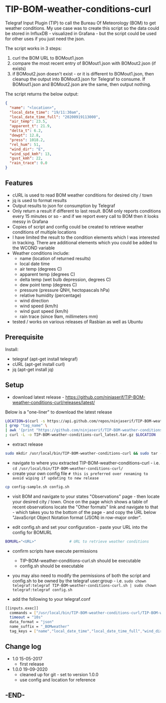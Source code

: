 # TIP-BOM-weather-conditions-curl

Telegraf Input Plugin (TIP) to call the Bureau Of Meteorology (BOM) to get weather conditions.  My use case was to create this script so the data could be stored in InfluxDB - visualized in Grafana - but the script could be used for other uses if you just need the json.

The script works in 3 steps:

1. curl the BOM URL to BOMout1.json
2. compare the most recent entry of BOMout1.json with BOMout2.json (if exists)
3. if BOMout2.json doesn't exist - or it is different to BOMout1.json, then cleanup the output into BOMout3.json for Telegraf to consume.  If BOMout1.json and BOMout2.json are the same, then output nothing.

The script returns the below output:

```json
{
  "name": "<location>",
  "local_date_time": "19/11:30am",
  "local_date_time_full": "20200919113000",
  "air_temp": 23.5,
  "apparent_t": 21.9,
  "delta_t": 6.2,
  "dewpt": 12.8,
  "press": 1018.2,
  "rel_hum": 51,
  "wind_dir": "E",
  "wind_spd_kmh": 13,
  "gust_kmh": 22,
  "rain_trace": 0.0
}
```

## Features

* cURL is used to read BOM weather conditions for desired city / town
* jq is used to format results
* Output results to json for consumption by Telegraf
* Only return a result if different to last result.  BOM only reports conditions every 15 minutes or so - and if we report every call to BOM then it looks messy in Grafana
* Copies of script and config could be created to retrieve weather conditions of multiple locations
* I have limited the result to the condition elements which I was interested in tracking.  There are additional elements which you could be added to the WCOND variable
* Weather conditions include:
  * name (location of returned results)
  * local date time
  * air temp (degrees C)
  * apparent temp (degrees C)
  * delta temp (wet bulb depression, degrees C)
  * dew point temp (degrees C)
  * pressure (pressure QNH, hectopascals hPa)
  * relative humidity (percentage)
  * wind direction
  * wind speed (km/h)
  * wind gust speed (km/h)
  * rain trace (since 9am, millimeters mm)
* tested / works on various releases of Rasbian as well as Ubuntu

## Prerequisite

Install:

* telegraf (apt-get install telegraf)
* cURL (apt-get install curl)
* jq (apt-get install jq)

## Setup

* download latest release - <https://github.com/ninjaserif/TIP-BOM-weather-conditions-curl/releases/latest/>

Below is a "one-liner" to download the latest release

```bash
LOCATION=$(curl -s https://api.github.com/repos/ninjaserif/TIP-BOM-weather-conditions-curl/releases/latest \
| grep "tag_name" \
| awk '{print "https://github.com/ninjaserif/TIP-BOM-weather-conditions-curl/archive/" substr($2, 2, length($2)-3) ".tar.gz"}') \
; curl -L -o TIP-BOM-weather-conditions-curl_latest.tar.gz $LOCATION
```

* extract release

```bash
sudo mkdir /usr/local/bin/TIP-BOM-weather-conditions-curl && sudo tar -xvzf TIP-BOM-weather-conditions-curl_latest.tar.gz --strip=1 -C /usr/local/bin/TIP-BOM-weather-conditions-curl
```

* navigate to where you extracted TIP-BOM-weather-conditions-curl - i.e. `cd /usr/local/bin/TIP-BOM-weather-conditions-curl/`
* create your own config file `# this is preferred over renaming to avoid wiping if updating to new release`

```bash
cp config-sample.sh config.sh
```

* visit BOM and navigate to your states "Observations" page - then locate your desired city / town.  Once on the page which shows a table of recent observations locate the "Other formats" link and navigate to that - which takes you to the bottom of the page - and copy the URL below "JavaScript Object Notation format (JSON) in row-major order".

* edit config.sh and set your configuration - paste your URL into the config for BOMURL

```bash
BOMURL="<URL>"               # URL to retrieve weather conditions
```

* confirm scripts have execute permissions
  * TIP-BOM-weather-conditions-curl.sh should be executable
  * config.sh should be executable
* you may also need to modify the permissions of both the script and config.sh to be owned by the telegraf user:group - i.e. `sudo chown telegraf:telegraf TIP-BOM-weather-conditions-curl.sh | sudo chown telegraf:telegraf config.sh`

* add the following to your telegraf.conf

```bash
[[inputs.exec]]
  commands = ["/usr/local/bin/TIP-BOM-weather-conditions-curl/TIP-BOM-weather-conditions-curl.sh"]
  timeout = "10s"
  data_format = "json"
  name_suffix = "_BOMweather"
  tag_keys = ["name","local_date_time","local_date_time_full","wind_dir"]
```

## Change log

* 1.0 15-05-2017
  * first release
* 1.0.0 19-09-2020
  * cleaned up for git - set to version 1.0.0
  * use config and location for reference

## -END-
